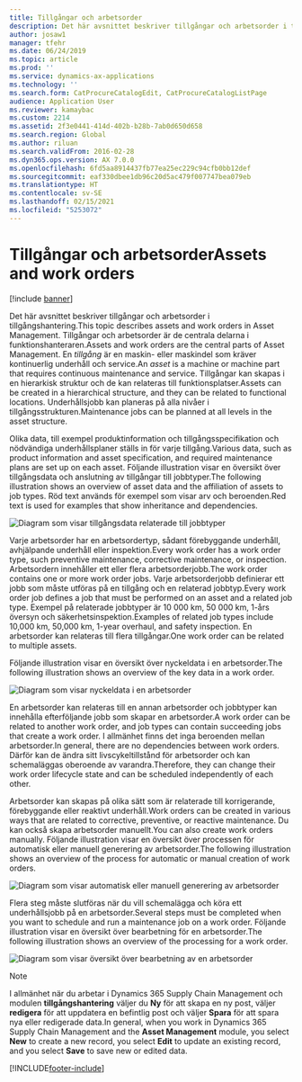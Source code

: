 ```yaml
---
title: Tillgångar och arbetsorder
description: Det här avsnittet beskriver tillgångar och arbetsorder i tillgångshantering.
author: josaw1
manager: tfehr
ms.date: 06/24/2019
ms.topic: article
ms.prod: ''
ms.service: dynamics-ax-applications
ms.technology: ''
ms.search.form: CatProcureCatalogEdit, CatProcureCatalogListPage
audience: Application User
ms.reviewer: kamaybac
ms.custom: 2214
ms.assetid: 2f3e0441-414d-402b-b28b-7ab0d650d658
ms.search.region: Global
ms.author: riluan
ms.search.validFrom: 2016-02-28
ms.dyn365.ops.version: AX 7.0.0
ms.openlocfilehash: 6fd5aa8914437fb77ea25ec229c94cfb0bb12def
ms.sourcegitcommit: eaf330dbee1db96c20d5ac479f007747bea079eb
ms.translationtype: HT
ms.contentlocale: sv-SE
ms.lasthandoff: 02/15/2021
ms.locfileid: "5253072"
---
```

# <a name="assets-and-work-orders"></a><span data-ttu-id="8147f-103">Tillgångar och arbetsorder</span><span class="sxs-lookup"><span data-stu-id="8147f-103">Assets and work orders</span></span>

[!include [banner](../../includes/banner.md)]

 

<span data-ttu-id="8147f-104">Det här avsnittet beskriver tillgångar och arbetsorder i tillgångshantering.</span><span class="sxs-lookup"><span data-stu-id="8147f-104">This topic describes assets and work orders in Asset Management.</span></span> <span data-ttu-id="8147f-105">Tillgångar och arbetsorder är de centrala delarna i funktionshanteraren.</span><span class="sxs-lookup"><span data-stu-id="8147f-105">Assets and work orders are the central parts of Asset Management.</span></span> <span data-ttu-id="8147f-106">En *tillgång* är en maskin- eller maskindel som kräver kontinuerlig underhåll och service.</span><span class="sxs-lookup"><span data-stu-id="8147f-106">An *asset* is a machine or machine part that requires continuous maintenance and service.</span></span> <span data-ttu-id="8147f-107">Tillgångar kan skapas i en hierarkisk struktur och de kan relateras till funktionsplatser.</span><span class="sxs-lookup"><span data-stu-id="8147f-107">Assets can be created in a hierarchical structure, and they can be related to functional locations.</span></span> <span data-ttu-id="8147f-108">Underhållsjobb kan planeras på alla nivåer i tillgångsstrukturen.</span><span class="sxs-lookup"><span data-stu-id="8147f-108">Maintenance jobs can be planned at all levels in the asset structure.</span></span>

<span data-ttu-id="8147f-109">Olika data, till exempel produktinformation och tillgångsspecifikation och nödvändiga underhållsplaner ställs in för varje tillgång.</span><span class="sxs-lookup"><span data-stu-id="8147f-109">Various data, such as product information and asset specification, and required maintenance plans are set up on each asset.</span></span> <span data-ttu-id="8147f-110">Följande illustration visar en översikt över tillgångsdata och anslutning av tillgångar till jobbtyper.</span><span class="sxs-lookup"><span data-stu-id="8147f-110">The following illustration shows an overview of asset data and the affiliation of assets to job types.</span></span> <span data-ttu-id="8147f-111">Röd text används för exempel som visar arv och beroenden.</span><span class="sxs-lookup"><span data-stu-id="8147f-111">Red text is used for examples that show inheritance and dependencies.</span></span>

![Diagram som visar tillgångsdata relaterade till jobbtyper](media/05-overview-image.png)

<span data-ttu-id="8147f-113">Varje arbetsorder har en arbetsordertyp, sådant förebyggande underhåll, avhjälpande underhåll eller inspektion.</span><span class="sxs-lookup"><span data-stu-id="8147f-113">Every work order has a work order type, such preventive maintenance, corrective maintenance, or inspection.</span></span> <span data-ttu-id="8147f-114">Arbetsordern innehåller ett eller flera arbetsorderjobb.</span><span class="sxs-lookup"><span data-stu-id="8147f-114">The work order contains one or more work order jobs.</span></span> <span data-ttu-id="8147f-115">Varje arbetsorderjobb definierar ett jobb som måste utföras på en tillgång och en relaterad jobbtyp.</span><span class="sxs-lookup"><span data-stu-id="8147f-115">Every work order job defines a job that must be performed on an asset and a related job type.</span></span> <span data-ttu-id="8147f-116">Exempel på relaterade jobbtyper är 10 000 km, 50 000 km, 1-års översyn och säkerhetsinspektion.</span><span class="sxs-lookup"><span data-stu-id="8147f-116">Examples of related job types include 10,000 km, 50,000 km, 1-year overhaul, and safety inspection.</span></span> <span data-ttu-id="8147f-117">En arbetsorder kan relateras till flera tillgångar.</span><span class="sxs-lookup"><span data-stu-id="8147f-117">One work order can be related to multiple assets.</span></span>

<span data-ttu-id="8147f-118">Följande illustration visar en översikt över nyckeldata i en arbetsorder.</span><span class="sxs-lookup"><span data-stu-id="8147f-118">The following illustration shows an overview of the key data in a work order.</span></span>

![Diagram som visar nyckeldata i en arbetsorder](media/06-overview-image.png)

<span data-ttu-id="8147f-120">En arbetsorder kan relateras till en annan arbetsorder och jobbtyper kan innehålla efterföljande jobb som skapar en arbetsorder.</span><span class="sxs-lookup"><span data-stu-id="8147f-120">A work order can be related to another work order, and job types can contain succeeding jobs that create a work order.</span></span> <span data-ttu-id="8147f-121">I allmänhet finns det inga beroenden mellan arbetsorder.</span><span class="sxs-lookup"><span data-stu-id="8147f-121">In general, there are no dependencies between work orders.</span></span> <span data-ttu-id="8147f-122">Därför kan de ändra sitt livscykeltillstånd för arbetsorder och kan schemaläggas oberoende av varandra.</span><span class="sxs-lookup"><span data-stu-id="8147f-122">Therefore, they can change their work order lifecycle state and can be scheduled independently of each other.</span></span>

<span data-ttu-id="8147f-123">Arbetsorder kan skapas på olika sätt som är relaterade till korrigerande, förebyggande eller reaktivt underhåll.</span><span class="sxs-lookup"><span data-stu-id="8147f-123">Work orders can be created in various ways that are related to corrective, preventive, or reactive maintenance.</span></span> <span data-ttu-id="8147f-124">Du kan också skapa arbetsorder manuellt.</span><span class="sxs-lookup"><span data-stu-id="8147f-124">You can also create work orders manually.</span></span> <span data-ttu-id="8147f-125">Följande illustration visar en översikt över processen för automatisk eller manuell generering av arbetsorder.</span><span class="sxs-lookup"><span data-stu-id="8147f-125">The following illustration shows an overview of the process for automatic or manual creation of work orders.</span></span>

![Diagram som visar automatisk eller manuell generering av arbetsorder](media/07-overview-image.png)

<span data-ttu-id="8147f-127">Flera steg måste slutföras när du vill schemalägga och köra ett underhållsjobb på en arbetsorder.</span><span class="sxs-lookup"><span data-stu-id="8147f-127">Several steps must be completed when you want to schedule and run a maintenance job on a work order.</span></span> <span data-ttu-id="8147f-128">Följande illustration visar en översikt över bearbetning för en arbetsorder.</span><span class="sxs-lookup"><span data-stu-id="8147f-128">The following illustration shows an overview of the processing for a work order.</span></span>

![Diagram som visar översikt över bearbetning av en arbetsorder](media/08-overview-image.png)

> [!NOTE]
> <span data-ttu-id="8147f-130">I allmänhet när du arbetar i Dynamics 365 Supply Chain Management och modulen **tillgångshantering** väljer du **Ny** för att skapa en ny post, väljer **redigera** för att uppdatera en befintlig post och väljer **Spara** för att spara nya eller redigerade data.</span><span class="sxs-lookup"><span data-stu-id="8147f-130">In general, when you work in Dynamics 365 Supply Chain Management and the **Asset Management** module, you select **New** to create a new record, you select **Edit** to update an existing record, and you select **Save** to save new or edited data.</span></span>


[!INCLUDE[footer-include](../../../includes/footer-banner.md)]